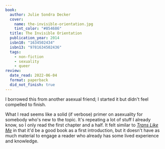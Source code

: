 ```yaml
---
book:
  author: Julie Sondra Decker
  cover:
    name: the-invisible-orientation.jpg
    tint_color: "#854686"
  title: The Invisible Orientation
  publication_year: 2014
  isbn10: "1634502434"
  isbn13: "9781634502436"
  tags:
    - non-fiction
    - sexuality
    - queer
review:
  date_read: 2022-06-04
  format: paperback
  did_not_finish: true
---
```


I borrowed this from another asexual friend; I started it but didn't feel compelled to finish.

What I read seems like a solid (if verbose) primer on asexuality for somebody who's new to the topic.
It's repeating a lot of stuff I already know, so I only read the first chapter and a half.
It felt similar to [*Trans Like Me*](/reviews/trans-like-me/) in that it'd be a good book as a first introduction, but it doesn't have as much material to engage a reader who already has some lived experience and knowledge.